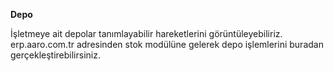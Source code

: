 
**Depo**

İşletmeye ait depolar tanımlayabilir hareketlerini görüntüleyebiliriz.
erp.aaro.com.tr adresinden stok modülüne gelerek depo işlemlerini buradan gerçekleştirebilirsiniz. 